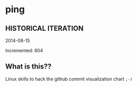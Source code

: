 # ping

## HISTORICAL ITERATION
2014-08-15

Incremented: 804

## What is this?? 
Linux skills to hack the github commit visualization chart `;-)`
